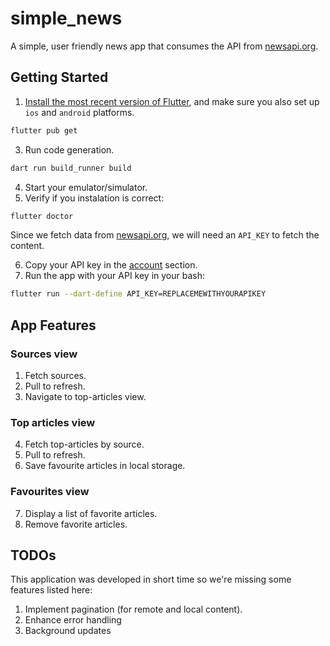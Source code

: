 # simple_news

A simple, user friendly news app that consumes the API from [newsapi.org](https://newsapi.org).

## Getting Started
1. [Install the most recent version of Flutter](https://docs.flutter.dev/get-started/install), and make sure you also set up `ios` and `android` platforms.
```bash
flutter pub get
```
3. Run code generation.
```bash
dart run build_runner build
```
4. Start your emulator/simulator.
5. Verify if you instalation is correct:
```bash
flutter doctor
```

Since we fetch data from [newsapi.org](https://newsapi.org), we will need an `API_KEY` to fetch the content.

6. Copy your API key in the [account](https://newsapi.org/account) section.
7. Run the app with your API key in your bash:
```bash
flutter run --dart-define API_KEY=REPLACEMEWITHYOURAPIKEY
```

## App Features
### Sources view
1. Fetch sources.
2. Pull to refresh.
3. Navigate to top-articles view.

### Top articles view
4. Fetch top-articles by source.
5. Pull to refresh.
6. Save favourite articles in local storage.

### Favourites view
7. Display a list of favorite articles.
8. Remove favorite articles.

## TODOs
This application was developed in short time so we're missing some features listed here:
1. Implement pagination (for remote and local content).
2. Enhance error handling
3. Background updates
